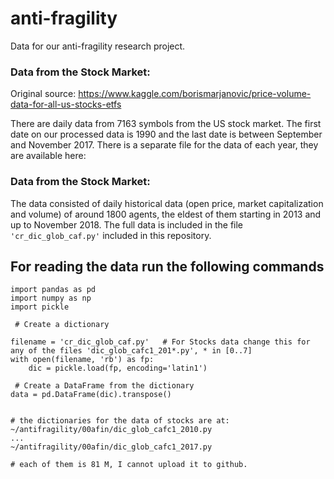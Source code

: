 # anti-fragility
Data for our anti-fragility research project.

### Data from the Stock Market: 
Original source: https://www.kaggle.com/borismarjanovic/price-volume-data-for-all-us-stocks-etfs

There are daily data from 7163 symbols from the US stock market. The first date on our processed data is 1990 and the last date is between September and November 2017. There is a separate file for the data of each year, they are available here: 


### Data from the Stock Market: 
The data consisted of daily historical data (open price, market capitalization and volume) of around 1800 agents, the eldest of them starting in 2013 and up to November 2018. The full data is included in the file ```'cr_dic_glob_caf.py'``` included in this repository.  

## For reading the data run the following commands 

```
import pandas as pd
import numpy as np
import pickle

 # Create a dictionary
 
filename = 'cr_dic_glob_caf.py'   # For Stocks data change this for any of the files 'dic_glob_cafc1_201*.py', * in [0..7] 
with open(filename, 'rb') as fp:
    dic = pickle.load(fp, encoding='latin1')

 # Create a DataFrame from the dictionary
data = pd.DataFrame(dic).transpose()


# the dictionaries for the data of stocks are at:
~/antifragility/00afin/dic_glob_cafc1_2010.py
...
~/antifragility/00afin/dic_glob_cafc1_2017.py

# each of them is 81 M, I cannot upload it to github. 
```
